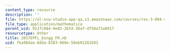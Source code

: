 ```yaml
---
content_type: resource
description: ''
file: https://ol-ocw-studio-app-qa.s3.amazonaws.com/courses/res-3-004-visualizing-materials-science-fall-2017/fba98dae8dda8383960e50eb01281b93_2017EPFL_bingg_FR.nb
file_type: application/mathematica
parent_uid: 912fc084-9e83-2bfd-38af-df58a71a8917
resourcetype: Other
title: 2017EPFL_bingg_FR.nb
uid: fba98dae-8dda-8383-960e-50eb01281b93
---
```

